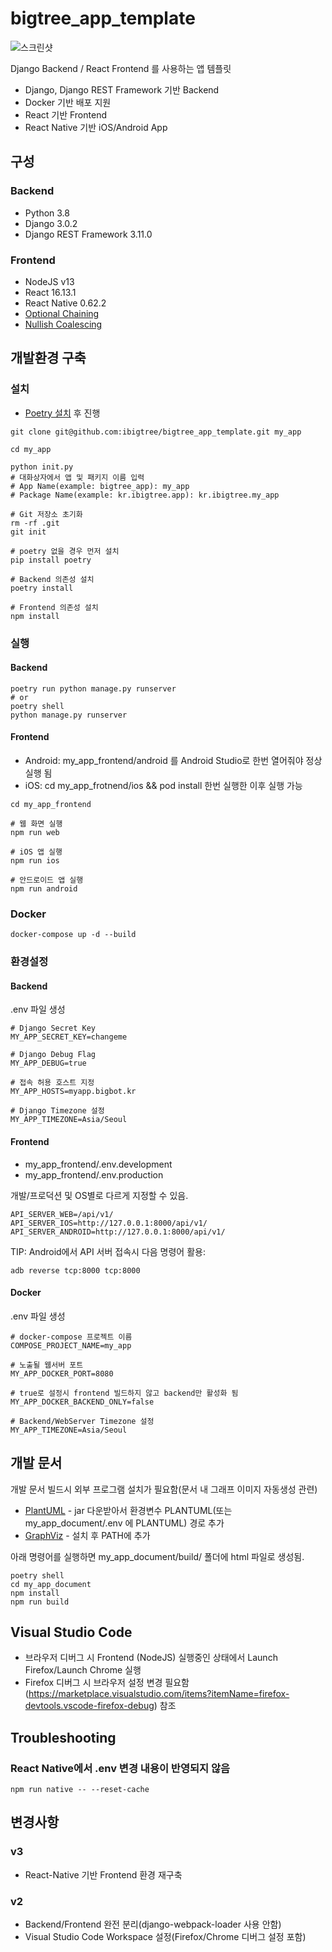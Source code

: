 bigtree_app_template
=======================

![스크린샷](bigtree_app_template.png)

Django Backend / React Frontend 를 사용하는 앱 템플릿

* Django, Django REST Framework 기반 Backend
* Docker 기반 배포 지원
* React 기반 Frontend
* React Native 기반 iOS/Android App


구성
-------

### Backend

* Python 3.8
* Django 3.0.2
* Django REST Framework 3.11.0


### Frontend

* NodeJS v13
* React 16.13.1
* React Native 0.62.2
* [Optional Chaining](https://github.com/tc39/proposal-optional-chaining)
* [Nullish Coalescing](https://github.com/tc39/proposal-nullish-coalescing)


개발환경 구축
--------------

### 설치

* [Poetry 설치](https://python-poetry.org/docs/#installation) 후 진행

```
git clone git@github.com:ibigtree/bigtree_app_template.git my_app

cd my_app

python init.py
# 대화상자에서 앱 및 패키지 이름 입력
# App Name(example: bigtree_app): my_app
# Package Name(example: kr.ibigtree.app): kr.ibigtree.my_app

# Git 저장소 초기화
rm -rf .git
git init

# poetry 없을 경우 먼저 설치
pip install poetry

# Backend 의존성 설치
poetry install

# Frontend 의존성 설치
npm install
```

### 실행


#### Backend
```
poetry run python manage.py runserver
# or
poetry shell
python manage.py runserver
```

#### Frontend

* Android: my_app_frontend/android 를 Android Studio로 한번 열어줘야 정상 실행 됨
* iOS: cd my_app_frotnend/ios && pod install 한번 실행한 이후 실행 가능


```
cd my_app_frontend

# 웹 화면 실행
npm run web

# iOS 앱 실행
npm run ios

# 안드로이드 앱 실행
npm run android
```

### Docker

```
docker-compose up -d --build
```


### 환경설정

#### Backend

.env 파일 생성

```
# Django Secret Key
MY_APP_SECRET_KEY=changeme

# Django Debug Flag
MY_APP_DEBUG=true

# 접속 허용 호스트 지정
MY_APP_HOSTS=myapp.bigbot.kr

# Django Timezone 설정
MY_APP_TIMEZONE=Asia/Seoul
```

#### Frontend

* my_app_frontend/.env.development
* my_app_frontend/.env.production

개발/프로덕션 및 OS별로 다르게 지정할 수 있음.

```
API_SERVER_WEB=/api/v1/
API_SERVER_IOS=http://127.0.0.1:8000/api/v1/
API_SERVER_ANDROID=http://127.0.0.1:8000/api/v1/
```

TIP: Android에서 API 서버 접속시 다음 명령어 활용:

```
adb reverse tcp:8000 tcp:8000
```

#### Docker

.env 파일 생성

```
# docker-compose 프로젝트 이름
COMPOSE_PROJECT_NAME=my_app

# 노출될 웹서버 포트
MY_APP_DOCKER_PORT=8080

# true로 설정시 frontend 빌드하지 않고 backend만 활성화 됨
MY_APP_DOCKER_BACKEND_ONLY=false

# Backend/WebServer Timezone 설정
MY_APP_TIMEZONE=Asia/Seoul
```


개발 문서
-------------

개발 문서 빌드시 외부 프로그램 설치가 필요함(문서 내 그래프 이미지 자동생성 관련)

* [PlantUML](https://plantuml.com) - jar 다운받아서 환경변수 PLANTUML(또는 my_app_document/.env 에 PLANTUML) 경로 추가
* [GraphViz](https://www.graphviz.org) - 설치 후 PATH에 추가

아래 명령어를 실행하면 my_app_document/build/ 폴더에 html 파일로 생성됨.

```
poetry shell
cd my_app_document
npm install
npm run build
```

Visual Studio Code
------------------

* 브라우저 디버그 시 Frontend (NodeJS) 실행중인 상태에서 Launch Firefox/Launch Chrome 실행
* Firefox 디버그 시 브라우저 설정 변경 필요함(https://marketplace.visualstudio.com/items?itemName=firefox-devtools.vscode-firefox-debug) 참조



Troubleshooting
-------------------

### React Native에서 .env 변경 내용이 반영되지 않음
```
npm run native -- --reset-cache
```


변경사항
----------

### v3

* React-Native 기반 Frontend 환경 재구축


### v2

* Backend/Frontend 완전 분리(django-webpack-loader 사용 안함)
* Visual Studio Code Workspace 설정(Firefox/Chrome 디버그 설정 포함)
